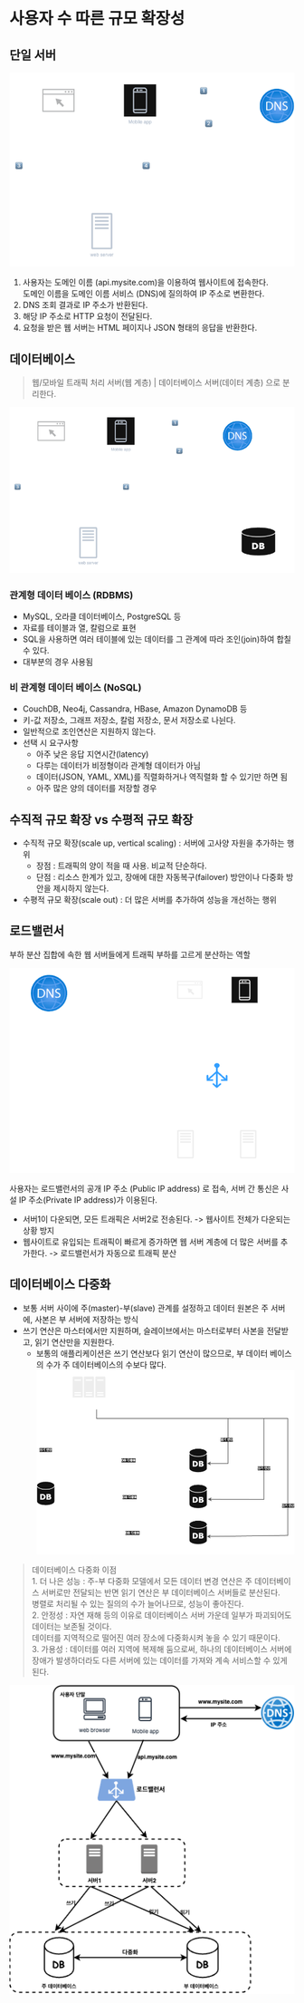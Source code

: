 # 사용자 수 따른 규모 확장성
## 단일 서버
![simple](../image/ch1-1.png)
1. 사용자는 도메인 이름 (api.mysite.com)을 이용하여 웹사이트에 접속한다.  
도메인 이름을 도메인 이름 서비스 (DNS)에 질의하여 IP 주소로 변환한다.
2. DNS 조회 결과로 IP 주소가 반환된다.
3. 해당 IP 주소로 HTTP 요청이 전달된다.
4. 요청을 받은 웹 서버는 HTML 페이지나 JSON 형태의 응답을 반환한다.

## 데이터베이스
> 웹/모바일 트래픽 처리 서버(웹 계층) | 데이터베이스 서버(데이터 계층) 으로 분리한다.

![simple](../image/ch1-2.png)
### 관계형 데이터 베이스 (RDBMS)
* MySQL, 오라클 데이터베이스, PostgreSQL 등
* 자료를 테이블과 열, 칼럼으로 표현
* SQL을 사용하면 여러 테이블에 있는 데이터를 그 관계에 따라 조인(join)하여 합칠 수 있다.
* 대부분의 경우 사용됨

### 비 관계형 데이터 베이스 (NoSQL)
* CouchDB, Neo4j, Cassandra, HBase, Amazon DynamoDB 등
* 키-값 저장소, 그래프 저장소, 칼럼 저장소, 문서 저장소로 나뉜다.
* 일반적으로 조인연산은 지원하지 않는다.
* 선택 시 요구사항  
    * 아주 낮은 응답 지연시간(latency)
    * 다루는 데이터가 비정형이라 관계형 데이터가 아님
    * 데이터(JSON, YAML, XML)를 직렬화하거나 역직렬화 할 수 있기만 하면 됨
    * 아주 많은 양의 데이터를 저장할 경우

## 수직적 규모 확장 vs 수평적 규모 확장
* 수직적 규모 확장(scale up, vertical scaling) : 서버에 고사양 자원을 추가하는 행위
    * 장점 : 트래픽의 양이 적을 때 사용. 비교적 단순하다.
    * 단점 : 리소스 한계가 있고, 장애에 대한 자동복구(failover) 방안이나 다중화 방안을 제시하지 않는다. 
* 수평적 규모 확장(scale out) : 더 많은 서버를 추가하여 성능을 개선하는 행위 

## 로드밸런서
부하 분산 집합에 속한 웹 서버들에게 트래픽 부하를 고르게 분산하는 역할

![simple](../image/ch1-3.png)

사용자는 로드밸런서의 공개 IP 주소 (Public IP address) 로 접속, 서버 간 통신은 사설 IP 주소(Private IP address)가 이용된다.
* 서버1이 다운되면, 모든 트래픽은 서버2로 전송된다. -> 웹사이트 전체가 다운되는 상황 방지
* 웹사이트로 유입되는 트래픽이 빠르게 증가하면 웹 서버 계층에 더 많은 서버를 추가한다. -> 로드밸런서가 자동으로 트래픽 분산

## 데이터베이스 다중화
* 보통 서버 사이에 주(master)-부(slave) 관계를 설정하고 데이터 원본은 주 서버에, 사본은 부 서버에 저장하는 방식
* 쓰기 연산은 마스터에서만 지원하며, 슬레이브에서는 마스터로부터 사본을 전달받고, 읽기 연산만을 지원한다.
    * 보통의 애플리케이션은 쓰기 연산보다 읽기 연산이 많으므로, 부 데이터 베이스의 수가 주 데이터베이스의 수보다 많다.
![simple](../image/ch1-4.png)
> 데이터베이스 다중화 이점  
    1. 더 나은 성능 : 주-부 다중화 모델에서 모든 데이터 변경 연산은 주 데이터베이스 서버로만 전달되는 반면 읽기 연산은 부 데이터베이스 서버들로 분산된다.  
    병렬로 처리될 수 있는 질의의 수가 늘어나므로, 성능이 좋아진다.  
    2. 안정성 : 자연 재해 등의 이유로 데이터베이스 서버 가운데 일부가 파괴되어도 데이터는 보존될 것이다.    
    데이터를 지역적으로 떨어진 여러 장소에 다중화시켜 놓을 수 있기 때문이다.  
    3. 가용성 : 데이터를 여러 지역에 복제해 둠으로써, 하나의 데이터베이스 서버에 장애가 발생하더라도 다른 서버에 있는 데이터를 가져와 계속 서비스할 수 있게 된다.  

![simple](../image/1-6.png)


